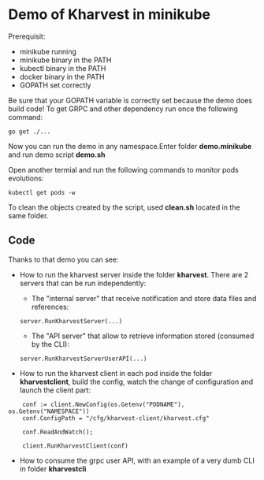 # Demo of Kharvest in minikube

Prerequisit:
- minikube running
- minikube binary in the PATH
- kubectl binary in the PATH
- docker binary in the PATH
- GOPATH set correctly

Be sure that your GOPATH variable is correctly set because the demo does build code!
To get GRPC and other dependency run once the following command:
```
go get ./...
```

Now you can run the demo in any namespace.Enter folder **demo.minikube** and run demo script **demo.sh**

Open another termial and run the following commands to monitor pods evolutions:

```
kubectl get pods -w
```

To clean the objects created by the script, used **clean.sh** located in the same folder.

## Code

Thanks to that demo you can see:
- How to run the kharvest server inside the folder **kharvest**. There are 2 servers that can be run independently:
  - The "internal server" that receive notification and store 
  data files and references: 
  ```
  server.RunKharvestServer(...)
  ```
  - The "API server" that allow to retrieve information stored (consumed by the CLI): 
  ```
  server.RunKharvestServerUserAPI(...)
  ```

- How to run the kharvest client in each pod inside the folder **kharvestclient**, build the config, watch the change of configuration and launch the client part:
```
    conf := client.NewConfig(os.Getenv("PODNAME"), os.Getenv("NAMESPACE"))
    conf.ConfigPath = "/cfg/kharvest-client/kharvest.cfg"

    conf.ReadAndWatch();

    client.RunKharvestClient(conf)
```

- How to consume the grpc user API, with an example of a very dumb CLI in folder **kharvestcli**